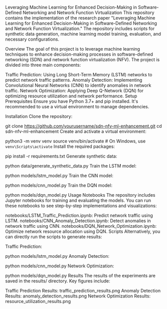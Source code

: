 Leveraging Machine Learning for Enhanced Decision-Making in Software-Defined Networking and Network Function Virtualization
This repository contains the implementation of the research paper "Leveraging Machine Learning for Enhanced Decision-Making in Software-Defined Networking and Network Function Virtualization." The repository includes scripts for synthetic data generation, machine learning model training, evaluation, and necessary configurations.


Overview
The goal of this project is to leverage machine learning techniques to enhance decision-making processes in software-defined networking (SDN) and network function virtualization (NFV). The project is divided into three main components:

Traffic Prediction: Using Long Short-Term Memory (LSTM) networks to predict network traffic patterns.
Anomaly Detection: Implementing Convolutional Neural Networks (CNN) to identify anomalies in network traffic.
Network Optimization: Applying Deep Q-Network (DQN) for optimizing resource utilization and network performance.
Setup
Prerequisites
Ensure you have Python 3.7+ and pip installed. It's recommended to use a virtual environment to manage dependencies.

Installation
Clone the repository:

git clone https://github.com/yourusername/sdn-nfv-ml-enhancement.git
cd sdn-nfv-ml-enhancement
Create and activate a virtual environment:

python3 -m venv venv
source venv/bin/activate  # On Windows, use `venv\Scripts\activate`
Install the required packages:

pip install -r requirements.txt
Generate synthetic data:

python data/generate_synthetic_data.py
Train the LSTM model:

python models/lstm_model.py
Train the CNN model:

python models/cnn_model.py
Train the DQN model:

python models/dqn_model.py
Usage
Notebooks
The repository includes Jupyter notebooks for training and evaluating the models. You can run these notebooks to see step-by-step implementations and visualizations:

notebooks/LSTM_Traffic_Prediction.ipynb: Predict network traffic using LSTM.
notebooks/CNN_Anomaly_Detection.ipynb: Detect anomalies in network traffic using CNN.
notebooks/DQN_Network_Optimization.ipynb: Optimize network resource allocation using DQN.
Scripts
Alternatively, you can directly run the scripts to generate results:

Traffic Prediction:

python models/lstm_model.py
Anomaly Detection:

python models/cnn_model.py
Network Optimization:

python models/dqn_model.py
Results
The results of the experiments are saved in the results/ directory. Key figures include:

Traffic Prediction Results: traffic_prediction_results.png
Anomaly Detection Results: anomaly_detection_results.png
Network Optimization Results: resource_utilization_results.png
